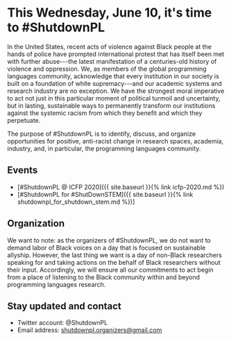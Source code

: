 # This Wednesday, June 10, it's time to #ShutdownPL

In the United States, recent acts of violence against Black people at the hands of police have prompted international protest that has itself been met with further abuse---the latest manifestation of a centuries-old history of violence and oppression. We, as members of the global programming languages community, acknowledge that every institution in our society is built on a foundation of white supremacy---and our academic systems and research industry are no exception. We have the strongest moral imperative to act not just in this particular moment of political turmoil and uncertainty, but in lasting, sustainable ways to permanently transform our institutions against the systemic racism from which they benefit and which they perpetuate.

The purpose of #ShutdownPL is to identify, discuss, and organize opportunities for positive, anti-racist change in research spaces, academia, industry, and, in particular, the programming languages community.

## Events

- [#ShutdownPL @ ICFP 2020]({{ site.baseurl }}{% link icfp-2020.md %})
- [#ShutdownPL for #ShutDownSTEM]({{ site.baseurl }}{% link shutdownpl_for_shutdown_stem.md %})]

## Organization

We want to note: as the organizers of #ShutdownPL, we do not want to demand labor of Black voices on a day that is focused on sustainable allyship. However, the last thing we want is a day of non-Black researchers speaking for and taking actions on the behalf of Black researchers without their input. Accordingly, we will ensure all our commitments to act begin from a place of listening to the Black community within and beyond programming languages research.

## Stay updated and contact

- Twitter account: @ShutdownPL
- Email address: shutdownpl.organizers@gmail.com
